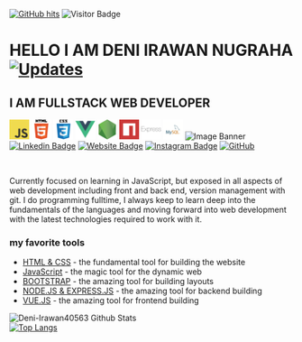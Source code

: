 <a href="https://github.com/deni-irawan40563/deni-irawan40563" target="_blank"><img alt="GitHub hits" src="https://img.shields.io/github/last-commit/deni-irawan40563/deni-irawan40563?label=profile%20updated&style=flat-square"></a>
![Visitor Badge](https://visitor-badge.laobi.icu/badge?page_id=deni-irawan40563.deni-irawan40563)
# HELLO I AM DENI IRAWAN NUGRAHA  <a href="https://github.com/deni-irawan40563?tab=followers" target="_blank"><img alt="Updates" src="https://img.shields.io/badge/--000000?style=flat-square&logo=RSS&logoColor=white"></a>
## I AM FULLSTACK WEB DEVELOPER

<code><img height="35" src="https://raw.githubusercontent.com/github/explore/80688e429a7d4ef2fca1e82350fe8e3517d3494d/topics/javascript/javascript.png"></code>
<code><img height="35" src="https://raw.githubusercontent.com/github/explore/80688e429a7d4ef2fca1e82350fe8e3517d3494d/topics/html/html.png"></code>
<code><img height="35" src="https://raw.githubusercontent.com/github/explore/80688e429a7d4ef2fca1e82350fe8e3517d3494d/topics/css/css.png"></code>
<code><img height="35" src="https://raw.githubusercontent.com/github/explore/5c058a388828bb5fde0bcafd4bc867b5bb3f26f3/topics/vue/vue.png"></code>
<code><img height="35" src="https://raw.githubusercontent.com/github/explore/80688e429a7d4ef2fca1e82350fe8e3517d3494d/topics/nodejs/nodejs.png"></code>
<code><img height="35" src="https://raw.githubusercontent.com/github/explore/80688e429a7d4ef2fca1e82350fe8e3517d3494d/topics/npm/npm.png"></code>
<code><img height="35" src="https://raw.githubusercontent.com/github/explore/80688e429a7d4ef2fca1e82350fe8e3517d3494d/topics/express/express.png"></code>
<code><img height="35" src="https://raw.githubusercontent.com/github/explore/80688e429a7d4ef2fca1e82350fe8e3517d3494d/topics/mysql/mysql.png"></code>
![Image Banner](https://d1nu36igcsxiys.cloudfront.net/images/img/webdeveloper_banner.jpg)
<br>
[![Linkedin Badge](https://img.shields.io/badge/-LinkedIn-0e76a8?style=flat-square&logo=Linkedin&logoColor=white)](https://www.linkedin.com/in/deniirawan99/)
[![Website Badge](https://img.shields.io/badge/Website-3b5998?style=flat-square&logo=google-chrome&logoColor=white)](http://denycode.xyz)
[![Instagram Badge](https://img.shields.io/badge/-Instagram-e4405f?style=flat-square&logo=Instagram&logoColor=white)](https://instagram.com/deny.irn)
<a href="https://github.com/alwinw" target="_blank"><img alt="GitHub" src="https://img.shields.io/badge/@deni-irawan40563-181717?style=flat-square&logo=GitHub&logoColor=white"></a>

<br>

Currently focused on learning in JavaScript, but exposed in all aspects of web development including front and back end, version management with git. I do programming fulltime, I always keep to learn deep into the fundamentals of the languages and moving forward into web development with the latest technologies required to work with it.

### my favorite tools

* [HTML & CSS](https://html.com/) - the fundamental tool for building the website
* [JavaScript](https://www.javascript.com/) - the magic tool for the dynamic web
* [BOOTSTRAP](https://getbootstrap.com/) - the amazing tool for building layouts
* [NODE.JS & EXPRESS.JS](https://nodejs.org/en/) - the amazing tool for backend building
* [VUE.JS](https://vuejs.org/) - the amazing tool for frontend building

![Deni-Irawan40563 Github Stats](https://github-readme-stats.vercel.app/api?username=deni-irawan40563&count_private=true&show_icons=true&include_all_commits=true) <br>
[![Top Langs](https://github-readme-stats.vercel.app/api/top-langs/?username=deni-irawan40563)](https://github.com/deni-irawan40563/github-readme-stats)
